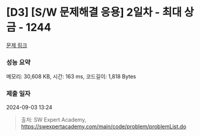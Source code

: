 # [D3] [S/W 문제해결 응용] 2일차 - 최대 상금 - 1244 

[문제 링크](https://swexpertacademy.com/main/code/problem/problemDetail.do?contestProbId=AV15Khn6AN0CFAYD) 

### 성능 요약

메모리: 30,608 KB, 시간: 163 ms, 코드길이: 1,818 Bytes

### 제출 일자

2024-09-03 13:24



> 출처: SW Expert Academy, https://swexpertacademy.com/main/code/problem/problemList.do